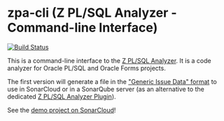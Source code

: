 # zpa-cli (Z PL/SQL Analyzer - Command-line Interface)

[![Build Status](https://dev.azure.com/felipebz/zpa-cli/_apis/build/status/zpa-cli-CI?branchName=master)](https://dev.azure.com/felipebz/zpa-cli/_build/latest?definitionId=8&branchName=master)

This is a command-line interface to the [Z PL/SQL Analyzer](https://github.com/felipebz/zpa). It is a code analyzer for Oracle PL/SQL and Oracle Forms projects.

The first version will generate a file in the ["Generic Issue Data" format](https://docs.sonarqube.org/latest/analysis/generic-issue/) to use in SonarCloud or in a SonarQube server (as an alternative to the dedicated [Z PL/SQL Analyzer Plugin](https://github.com/felipebz/zpa)).

See the [demo project on SonarCloud](https://sonarcloud.io/project/issues?id=utPLSQL-zpa-demo&resolved=false)!
 